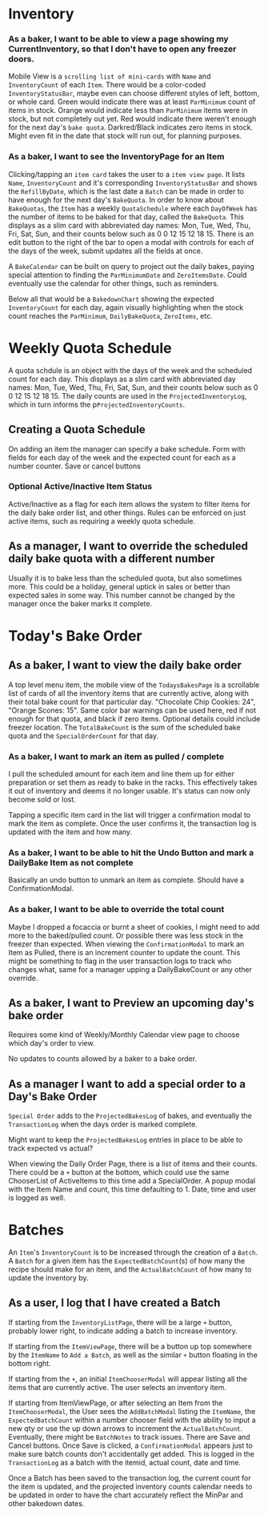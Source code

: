 # Inventory

### As a baker, I want to be able to view a page showing my CurrentInventory, so that I don't have to open any freezer doors.

Mobile View is a `scrolling list of mini-cards` with `Name` and `InventoryCount` of each `Item`. There would be a color-coded `InventoryStatusBar`, maybe even can choose different styles of left, bottom, or whole card. Green would indicate there was at least `ParMinimum` count of items in stock. Orange would indicate less than `ParMinimum` items were in stock, but not completely out yet. Red would indicate there weren't enough for the next day's `bake quota`. Darkred/Black indicates zero items in stock. Might even fit in the date that stock will run out, for planning purposes.

### As a baker, I want to see the InventoryPage for an Item
Clicking/tapping an `item card` takes the user to a `item view page`. It lists `Name`, `InventoryCount` and it's corresponding `InventoryStatusBar` and shows the `RefillByDate`, which is the last date a `Batch` can be made in order to have enough for the next day's `BakeQuota`. In order to know about `BakeQuotas`, the `Item` has a weekly `QuotaSchedule` where each `DayOfWeek` has the number of items to be baked for that day, called the `BakeQuota`. This displays as a slim card with abbreviated day names: Mon, Tue, Wed, Thu, Fri, Sat, Sun, and their counts below such as 0 0 12 15 12 18 15. There is an edit button to the right of the bar to open a modal with controls for each of the days of the week, submit updates all the fields at once. 

A `BakeCalendar` can be built on query to project out the daily bakes, paying special attention to finding the `ParMinimumDate` and `ZeroItemsDate`. Could eventually use the calendar for other things, such as reminders.

Below all that would be a `BakedownChart` showing the expected `InventoryCount` for each day, again visually highlighting when the stock count reaches the `ParMinimum`, `DailyBakeQuota`, `ZeroItems`, etc.


# Weekly Quota Schedule
A quota schdule is an object with the days of the week and the scheduled count for each day. This displays as a slim card with abbreviated day names: Mon, Tue, Wed, Thu, Fri, Sat, Sun, and their counts below such as 0 0 12 15 12 18 15. The daily counts are used in the `ProjectedInventoryLog`, which in turn informs the p`ProjectedInventoryCounts`. 

## Creating a Quota Schedule
On adding an item the manager can specify a bake schedule. Form with fields for each day of the week and the expected count for each as a number counter. Save or cancel buttons

### Optional Active/Inactive Item Status
Active/Inactive as a flag for each item allows the system to filter items for the daily bake order list, and other things. Rules can be enforced on just active items, such as requiring a weekly quota schedule.

## As a manager, I want to override the scheduled daily bake quota with a different number
Usually it is to bake less than the scheduled quota, but also sometimes more. This could be a holiday, general uptick in sales or better than expected sales in some way. This number cannot be changed by the manager once the baker marks it complete.



# Today's Bake Order

## As a baker, I want to view the daily bake order
A top level menu item, the mobile view of the `TodaysBakesPage` is a scrollable list of cards of all the inventory items that are currently active, along with their total bake count for that particular day. "Chocolate Chip Cookies: 24", "Orange Scones: 15". Same color bar warnings can be used here, red if not enough for that quota, and black if zero items. Optional details could include freezer location. The `TotalBakeCount` is the sum of the scheduled bake quota and the `SpecialOrderCount` for that day.

### As a baker, I want to mark an item as pulled / complete
I pull the scheduled amount for each item and line them up for either preparation or set them as ready to bake in the racks. This effectively takes it out of inventory and deems it no longer usable. It's status can now only become sold or lost. 

Tapping a specific item card in the list will trigger a confirmation modal to mark the item as complete. Once the user confirms it, the transaction log is updated with the item and how many. 

### As a baker, I want to be able to hit the Undo Button and mark a DailyBake Item as not complete
Basically an undo button to unmark an item as complete. Should have a ConfirmationModal.

### As a baker, I want to be able to override the total count
Maybe I dropped a focaccia or burnt a sheet of cookies, I might need to add more to the baked/pulled count. Or possible there was less stock in the freezer than expected. When viewing the `ConfirmationModal` to mark an Item as Pulled, there is an increment counter to update the count. This might be something to flag in the user transaction logs to track who changes what, same for a manager upping a DailyBakeCount or any other override.

## As a baker, I want to Preview an upcoming day's bake order
Requires some kind of Weekly/Monthly Calendar view page to choose which day's order to view. 

No updates to counts allowed by a baker to a bake order.

## As a manager I want to add a special order to a Day's Bake Order
`Special Order` adds to the `ProjectedBakesLog` of bakes, and eventually the `TransactionLog` when the days order is marked complete. 

Might want to keep the `ProjectedBakesLog` entries in place to be able to track expected vs actual?

When viewing the Daily Order Page, there is a list of items and their counts. There could be a `+` button at the  bottom, which could use the same ChooserList of ActiveItems to this time add a SpecialOrder. A popup modal with the Item Name and count, this time defaulting to 1. Date, time and user is logged as well.  




# Batches
An `Item`'s `InventoryCount` is to be increased through the creation of a `Batch`. A `Batch` for a given item has the `ExpectedBatchCount`(s) of how many the recipe should make for an item, and the `ActualBatchCount` of how many to update the inventory by. 

## As a user, I log that I have created a Batch
If starting from the `InventoryListPage`, there will be a large `+` button, probably lower right, to indicate adding a batch to increase inventory. 

If starting from the `ItemViewPage`, there will be a button up top somewhere by the `ItemName` to `Add a Batch`, as well as the similar `+` button floating in the bottom right.

If starting from the `+`, an initial `ItemChooserModal` will appear listing all the items that are currently active. The user selects an inventory item.

If starting from ItemViewPage, or after selecting an Item from the `ItemChooserModal`, the User sees the `AddBatchModal` listing the `ItemName`, the `ExpectedBatchCount` within a number chooser field with the ability to input a new qty or use the up down arrows to increment the `ActualBatchCount`. Eventually, there might be `BatchNotes` to track issues. There are Save and Cancel buttons. Once Save is clicked, a `ConfirmationModal` appears just to make sure batch counts don't accidentally get added. This is logged in the `TransactionLog` as a batch with the itemid, actual count, date and time. 

Once a Batch has been saved to the transaction log, the current count for the item is updated, and the projected inventory counts calendar needs to be updated in order to have the chart accurately reflect the MinPar and other bakedown dates.
